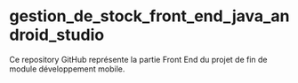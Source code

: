 # gestion_de_stock_front_end_java_android_studio
Ce repository GitHub représente la partie Front End du projet de fin de module développement mobile.
